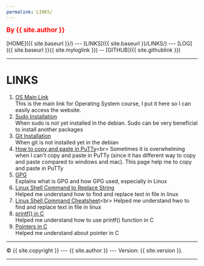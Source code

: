 ```yaml
---
permalink: LINKS/
---
```

<span style="color:red; font-weight:bold; font-size:larger;">By {{ site.author }}</span>
<br><br>
[HOME]({{ site.baseurl }}/) ---
[LINKS]({{ site.baseurl }}/LINKS/) ---
[LOG]({{ site.baseurl }}{{ site.myloglink }}) --
[GITHUB]({{ site.githublink }})
<br>
<hr>

# LINKS

1. [OS Main Link](https://os.vlsm.org/)<br>
This is the main link for Operating System course, I put it here so I can easily access the website.
2. [Sudo Installation](https://milq.github.io/enable-sudo-user-account-debian/)<br>
When sudo is not yet installed in the debian. Sudo can be very beneficial to install another packages
3. [Git Installation](https://www.atlassian.com/git/tutorials/install-git#linux)<br>
When git is not installed yet in the debian
4. [How to copy and paste in PuTTy](https://www.alphr.com/copy-paste-putty/#:~:text=Press%20Ctrl%2BC%20or%20right,it%20or%20press%20Shift%20%2B%20Insert.)<br>
Sometimes it is overwhelming when I can't copy and paste in PuTTy (since it has different way to copy and paste compared to windows and mac). This page help me to copy and paste in PuTTy
5. [GPG](https://www.quora.com/What-are-GPG-keys-How-are-they-used-in-Linux)<br>
Explains what is GPG and how GPG used, especially in Linux
6. [Linux Shell Command to Replace String](https://www.cyberciti.biz/faq/how-to-use-sed-to-find-and-replace-text-in-files-in-linux-unix-shell/#:~:text=Find%20and%20replace%20text%20within%20a%20file%20using%20sed%20command&text=Use%20Stream%20EDitor%20(sed)%20as,a%20file%20named%20input.txt)<br>
Helped me understand how to find and replace text in file in linux
7. [Linux Shell Command Cheatsheet](https://docs.cs.cf.ac.uk/notes/linux-shell-commands/#:~:text=The%20shell%20command%20cd%20is,are%20executed%20by%20the%20shell.)<br>
Helped me understand hwo to find and replace text in file in linux
8. [printf() in C](https://www.tutorialspoint.com/c_standard_library/c_function_printf.htm)<br>
Helped me understand how to use printf() function in C
9. [Pointers in C](https://www.youtube.com/watch?v=f2i0CnUOniA)<br>
Helped me understand about pointer in C
<hr>
&copy; {{ site.copyright }} --- {{ site.author }} --- Version: {{ site.version }}.
<hr>
<br>
